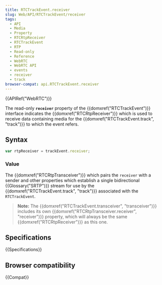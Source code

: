 ```yaml
---
title: RTCTrackEvent.receiver
slug: Web/API/RTCTrackEvent/receiver
tags:
  - API
  - Media
  - Property
  - RTCRtpReceiver
  - RTCTrackEvent
  - RTP
  - Read-only
  - Reference
  - WebRTC
  - WebRTC API
  - events
  - receiver
  - track
browser-compat: api.RTCTrackEvent.receiver
---
```

{{APIRef("WebRTC")}}

The read-only **`receiver`** property
of the {{domxref("RTCTrackEvent")}} interface indicates the
{{domxref("RTCRtpReceiver")}} which is used to receive data containing media for the
{{domxref("RTCTrackEvent.track", "track")}} to which the event refers.

## Syntax

```js
var rtpReceiver = trackEvent.receiver;
```

### Value

The {{domxref("RTCRtpTransceiver")}} which pairs the `receiver` with a
sender and other properties which establish a single bidirectional {{Glossary("SRTP")}}
stream for use by the {{domxref("RTCTrackEvent.track", "track")}} associated with the
`RTCTrackEvent`.

> **Note:** The {{domxref("RTCTrackEvent.transceiver", "transceiver")}}
> includes its own {{domxref("RTCRtpTransceiver.receiver", "receiver")}} property, which
> will always be the same {{domxref("RTCRtpReceiver")}} as this one.

## Specifications

{{Specifications}}

## Browser compatibility

{{Compat}}
